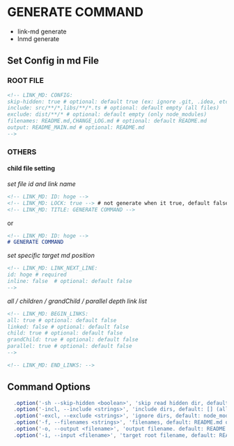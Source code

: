 <!-- LINK_MD: ID: generate-command -->
<!-- LINK_MD: LOCK: true -->

# GENERATE COMMAND

- link-md generate
- lnmd generate

## Set Config in md File
### ROOT FILE
```markdown
<!-- LINK_MD: CONFIG:
skip-hidden: true # optional: default true (ex: ignore .git, .idea, etc)
include: src/**/*,libs/**/*.ts # optional: default empty (all files)
exclude: dist/**/* # optional: default empty (only node_modules)
filenames: README.md,CHANGE_LOG.md # optional: default README.md
output: README_MAIN.md # optional: README.md
-->

```

### OTHERS
#### child file setting
*set file id and link name*
```markdown
<!-- LINK_MD: ID: hoge -->
<!-- LINK_MD: LOCK: true --> # not generate when it true, default false
<!-- LINK_MD: TITLE: GENERATE COMMAND -->
```
or
```markdown
<!-- LINK_MD: ID: hoge -->
# GENERATE COMMAND
```

*set specific target md position*
```markdown
<!-- LINK_MD: LINK_NEXT_LINE:
id: hoge # required
inline: false  # optional: default false
-->
```

*all / children / grandChild / parallel depth link list*
```markdown
<!-- LINK_MD: BEGIN_LINKS:
all: true # optional: default false
linked: false # optional: default false
child: true # optional: default false
grandChild: true # optional: default false
parallel: true # optional: default false
-->

<!-- LINK_MD: END_LINKS: -->
```

## Command Options
```js
  .option('-sh --skip-hidden <boolean>', 'skip read hidden dir, default: true')
  .option('-incl, --include <strings>', 'include dirs, default: [] (all files)')
  .option('-excl, --exclude <strings>', 'ignore dirs, default: node_modules only')
  .option('-f, --filenames <strings>', 'filenames, default: README.md only')
  .option('-o, --output <filename>', 'output filename. default: README.md (replace)')
  .option('-i, --input <filename>', 'target root filename, default: README.md')
```

<!-- LINK_MD: BEGIN_DEFINE_LINKS: -->

<!-- LINK_MD: END_DEFINE_LINKS: -->
